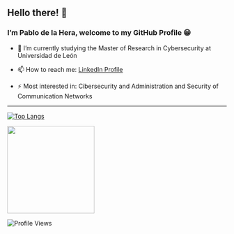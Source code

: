 ## Hello there! 👋 
### I’m Pablo de la Hera, welcome to my GitHub Profile 😁


- 🌱 I’m currently studying the Master of Research in Cybersecurity at Universidad de León

- 📫 How to reach me:
  <a href="https://es.linkedin.com/in/pablo-de-la-hera-martinez-88a3b819a">LinkedIn Profile</a>

- ⚡ Most interested in:
  Cibersecurity and Administration and Security of Communication Networks
  
<hr> 
</hr>

[![Top Langs](https://github-readme-stats.vercel.app/api/top-langs/?username=pdelam01&show_icons=true&theme=tokyonight)](https://github.com/pdelam01/github-readme-stats)

<div id="header">
  <img src="https://media.giphy.com/media/B4dt6rXq6nABilHTYM/giphy.gif" width="200"/>
</div>

![Profile Views](https://komarev.com/ghpvc/?username=pdelam01&color=blue&style=flat)
